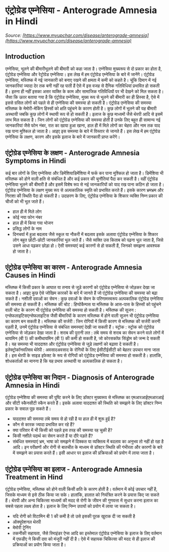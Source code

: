 # एंट्रोग्रेड एम्नेसिया - Anterograde Amnesia in Hindi
_Source: [https://www.myupchar.com/disease/anterograde-amnesia](https://www.myupchar.com/disease/anterograde-amnesia)_

## Introduction
एम्नेसिया, भूलने की बीमारीभूलने की बीमारी को कहा जाता है। एम्नेसिया मुख्यरूप से दो प्रकार का होता है, एंट्रोग्रेड एम्नेसिया और रेट्रोग्रेड एम्नेसिया। इस लेख में हम एंट्रोग्रेड एम्नेसिया के बारे में जानेंगे। एंट्रोग्रेड एम्नेसिया, मस्तिष्क में नई जानकारी को बनाए रखने की क्षमता में कमी को कहते है। चूंकि दिमाग में नई जानकारियां ज्यादा देर तक बनी नहीं रह पाती हैं ऐसे में इस वज​ह से दैनिक गतिविधियां प्रभावित हो सकती हैं। इतना ही नहीं इसका असर व्यक्ति के काम और सामाजिक गतिविधियों पर भी देखने को मिल सकता है।
जैसा कि ऊपर बताया गया है कि एंट्रोग्रेड एम्नेसिया, मुख्य रूप से भूलने की बीमारी का ही हिस्सा है, ऐसे में इससे ग्रसित लोगों को पहले से ही एम्नेसिया की समस्या हो सकती है। एंट्रोग्रेड एम्नेसिया की समस्या मस्तिष्क के मेमोरी-मेकिंग हिस्सों को क्षति पहुंचने के कारण होती है। कुछ लोगों में भूलने की यह बीमारी अस्थायी जबकि कुछ लोगों में स्थायी रूप से हो सकती है। इलाज के कुछ माध्यमों जैसे थेरपी आदि से इसमें लाभ मिल सकता है।
जिन लोगों को एंट्रोग्रेड एम्नेसिया की समस्या होती है उनके लिए बहुत ही सामान्य नई जानकारियां जैसे फोन नंबर, रात का खाया हुआ खाना, हाल ​ही में मिले लोगों का चेहरा और नाम तक याद रख पाना मुश्किल हो जाता है। आइए इस समस्या के बारे में विस्तार से जानते हैं।
इस लेख में हम एंट्रोग्रेड एम्नेसिया के लक्षण, कारण और इसके इलाज के बारे में जानकारी प्राप्त करेंगे।

## एंट्रोग्रेड एम्नेसिया के लक्षण - Anterograde Amnesia Symptoms in Hindi
कई बार लोगों के लिए एम्नेसिया और डिमेंशियाडिमेंशिया में फर्क कर पाना मुश्किल हो जाता है। डिमेंशिया भी मस्तिष्क को होने वाली क्षति से संबंधित है और कई प्रकार की चुनौतियां पैदा कर सकती है। वहीं एंट्रोग्रेड एम्नेसिया भूलने की बीमारी है और इसमें विशेष रूप से नई जानकारियों को याद रख पाना कठिन हो जाता है।
एंट्रोग्रेड एम्नेसिया के लक्षण मुख्य रूप से अल्पकालिक स्मृति को प्रभावित करते हैं। इसके कारण भ्रमभ्रम और निराशा की स्थिति पैदा हो सकती है। उदाहरण के लिए, एंट्रोग्रेड एम्नेसिया के शिकार व्यक्ति निम्न प्रकार की चीजों को भी भूल जाते हैं।
- हाल ही में मिले लोग
- कोई नया फोन नंबर
- हाल ही में किया गया भोजन
- प्रसिद्ध लोगों के नाम
- दिनचर्या में हुआ बदलाव जैसे स्कूल या नौकरी में बदलाव
इसके अलावा एंट्रोग्रेड एम्नेसिया के शिकार लोग बहुत छोटी-छोटी जानकारियां भूल जाते हैं। जैसे व्यक्ति उस किताब को पढ़ना भूल जाता है, जिसे उसने आधा पढ़कर छोड़ा हो। ऐसी समस्याएं कई कारणों से हो सकती हैं, जिनको समझना आवश्यक हो जाता है।

## एंट्रोग्रेड एम्नेसिया का कारण - Anterograde Amnesia Causes in Hindi
मस्तिष्क में किसी प्रकार के आघात या तनाव से जुड़े कारणों को एंट्रोग्रेड एम्नेसिया से जोड़कर देखा जा सकता है। आइए कुछ ऐसे जोखिम कारकों के बारे में जानते हैं ​जो एंट्रोग्रेड एम्नेसिया की समस्या को बढ़ा सकते हैं।
नशीली दवाओं का सेवन : कुछ दवाओं के सेवन के परिणामस्वरूप अल्पकालिक एंट्रोग्रेड एम्नेसिया की समस्या हो सकती है।
मस्तिष्क की चोट : हिप्पोकैम्पस या मस्तिष्क के आस-पास के हिस्सों को पहुंचने वाली चोट के कारण भी एंट्रोग्रेड एम्नेसिया की समस्या हो सकती है।
मस्तिष्क की सूजन : एन्सेफलाइटिसएन्सेफलाइटिस जैसी बीमारियों के कारण मस्तिष्क में होने वाली सूजन भी एंट्रोग्रेड एम्नेसिया का कारण बन सकती है।
मस्तिष्क की सर्जरी : जिन रोगियों में किसी कारण से मस्तिष्क की सर्जरी करनी पड़ती है, उनमें एंट्रोग्रेड एम्नेसिया से संबंधित समस्याएं देखी जा सकती हैं।
स्ट्रोक : स्ट्रोक को एंट्रोग्रेड एम्नेसिया से जोड़कर देखा जाता है।
शराब की पुरानी लत : लंबे समय से शराब का सेवन करने वाले लोगों में थायमिन (बी 1) की कमीथायमिन (बी 1) की कमी हो सकती है, जो कोरसकॉफ सिंड्रोम को जन्म दे सकती है। यह समस्या भी याददाश्त और एंट्रोग्रेड एम्नेसिया से जुड़े लक्षणों को बढ़ावा दे सकती है।
इलेक्ट्रोकॉनवल्सिव थेरेपी : अवसादअवसाद के रोगियों के लिए ईसीटीईसीटी को बेहतर उपचार माना जाता है। इस थेरपी के साइड इफेक्ट के रूप से रोगियों को एंट्रोग्रेड एम्नेसिया की समस्या हो सकती है। हालांकि, शोधकर्ताओं का मानना है कि यह प्रभाव अस्थायी या अल्पकालिक हो सकता है।

## एंट्रोग्रेड एम्नेसिया का निदान - Diagnosis of Anterograde Amnesia in Hindi
एंट्रोग्रेड एम्नेशिया की समस्या की पुष्टि करने के लिए डॉक्टर मुख्यरूप से मस्तिष्क का एमआरआईएमआरआई और सीटी स्कैनसीटी स्कैन करते हैं। इसके अलावा याददाश्त की स्थिति को समझने के लिए डॉक्टर निम्न प्रकार के सवाल पूछ सकते हैं।
- याददाश्त की समस्या लंबे समय से हो रही है या हाल ही में शुरू हुई है?
- कौन से कारक ज्यादा प्रभावित कर रहे हैं?
- क्या परिवार में भी किसी को पहले इस तरह की समस्या रह चुकी है?
- किसी नशीले पदार्थ का सेवन करते हैं या दौरे पड़ते हैं?
- संबंधित समस्याएं भ्रम, भाषा को समझने में दिक्कत या व्यक्तित्व में बदलाव का अनुभव तो नहीं हो रहा है आदि।
इन परीक्षणों और रोगी से बातचीत के माध्यम से डॉक्टर स्थिति की गंभीरता और कारणों के बारे में समझने का प्रयास करते हैं। इसी आधार पर इलाज की प्रक्रियाओं को प्रयोग में लाया जाता है।

## एंट्रोग्रेड एम्नेसिया का इलाज - Anterograde Amnesia Treatment in Hind
एंट्रोग्रेड एम्नेसिया, मस्तिष्क को होने वाली किसी क्षति के कारण होती है। वर्तमान में कोई उपचार नहीं है, ​जिसके माध्यम से इसे ठीक किया जा सके। हालांकि, हालात को नियंत्रित करने के प्रयास किए जा सकते हैं। थेरपी और अन्य चिकित्सा माध्यमों की मदद से रोगी के जीवन की गुणवत्ता में सुधार करना इलाज का सबसे पहला लक्ष्य होता है। इलाज के लिए निम्न उपायों को प्रयोग में लाया जा सकता है।
- यदि रोगी को विटामिन बी 1 की कमी है तो उसे इसकी पूरक खुराक दी जा सकती है
- ऑक्यूपेशनल थेरपी
- मेमोरी ट्रे​निंग
- तकनीकी सहायता, जैसे रिमाइंडर ऐप्स आदि का इस्तेमाल
एंट्रोग्रेड एम्नेसिया के इलाज के लिए वर्तमान में एफडीए ने किसी दवा को मंजूरी नहीं दी है। ऐसे में सहायक चिकित्सा की मदद से ही इलाज की प्रक्रियाओं का प्रयोग किया जाता है।

